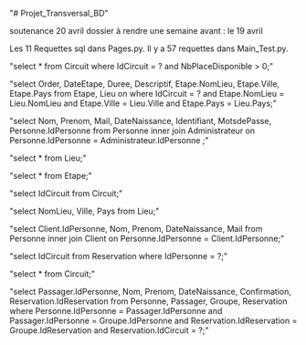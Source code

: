 "# Projet_Transversal_BD" 

soutenance 20 avril
dossier à rendre une semaine avant : le 19 avril

Les 11 Requettes sql dans Pages.py. Il y a 57 requettes dans Main_Test.py.

"select * from Circuit where IdCircuit = ? and NbPlaceDisponible > 0;"

"select Order, DateEtape, Duree, Descriptif, Etape.NomLieu, Etape.Ville, Etape.Pays from Etape, Lieu on where IdCircuit = ? and Etape.NomLieu = Lieu.NomLieu and Etape.Ville = Lieu.Ville and Etape.Pays = Lieu.Pays;"

"select Nom, Prenom, Mail, DateNaissance, Identifiant, MotsdePasse, Personne.IdPersonne from Personne inner join Administrateur on Personne.IdPersonne = Administrateur.IdPersonne ;"

"select * from Lieu;"

"select * from Etape;"

"select IdCircuit from Circuit;"

"select NomLieu, Ville, Pays from Lieu;"

"select Client.IdPersonne, Nom, Prenom, DateNaissance, Mail from Personne inner join Client on Personne.IdPersonne = Client.IdPersonne;"

"select IdCircuit from Reservation where IdPersonne = ?;"

"select * from Circuit;"

"select Passager.IdPersonne, Nom, Prenom, DateNaissance, Confirmation, Reservation.IdReservation from Personne, Passager, Groupe, Reservation where Personne.IdPersonne = Passager.IdPersonne and Passager.IdPersonne = Groupe.IdPersonne and Reservation.IdReservation = Groupe.IdReservation and Reservation.IdCircuit = ?;"